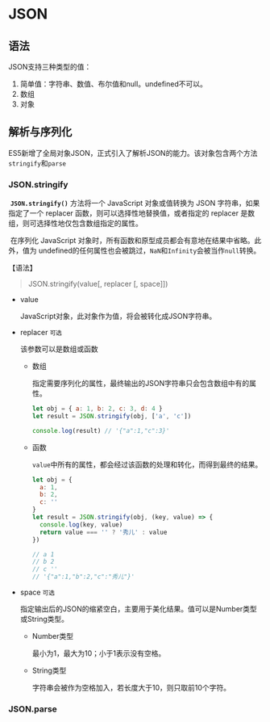 # JSON



## 语法

JSON支持三种类型的值：

1. 简单值：字符串、数值、布尔值和null。undefined不可以。
2. 数组
3. 对象



## 解析与序列化

ES5新增了全局对象JSON，正式引入了解析JSON的能力。该对象包含两个方法`stringify`和`parse`



### JSON.stringify

​	**`JSON.stringify()`** 方法将一个 JavaScript 对象或值转换为 JSON 字符串，如果指定了一个 replacer 函数，则可以选择性地替换值，或者指定的 replacer 是数组，则可选择性地仅包含数组指定的属性。

​	在序列化 JavaScript 对象时，所有函数和原型成员都会有意地在结果中省略。此外，值为 undefined的任何属性也会被跳过，`NaN`和`Infinity`会被当作`null`转换。



【语法】

> JSON.stringify(value[, replacer [, space]])

- value

  JavaScript对象，此对象作为值，将会被转化成JSON字符串。

- replacer `可选`

  该参数可以是数组或函数

  - 数组

    指定需要序列化的属性，最终输出的JSON字符串只会包含数组中有的属性。

    ```javascript
    let obj = { a: 1, b: 2, c: 3, d: 4 }
    let result = JSON.stringify(obj, ['a', 'c'])
    
    console.log(result)	// '{"a":1,"c":3}'
    ```

  - 函数

    `value`中所有的属性，都会经过该函数的处理和转化，而得到最终的结果。

    ```javascript
    let obj = {
      a: 1,
      b: 2,
      c: ''
    }
    let result = JSON.stringify(obj, (key, value) => {
      console.log(key, value)
      return value === '' ? '秀儿' : value
    })
    
    // a 1
    // b 2
    // c ''
    // '{"a":1,"b":2,"c":"秀儿"}'
    
    ```

    

- space `可选`

  指定输出后的JSON的缩紧空白，主要用于美化结果。值可以是Number类型或String类型。

  - Number类型

    最小为1，最大为10；小于1表示没有空格。

  - String类型

    字符串会被作为空格加入，若长度大于10，则只取前10个字符。

















### JSON.parse


